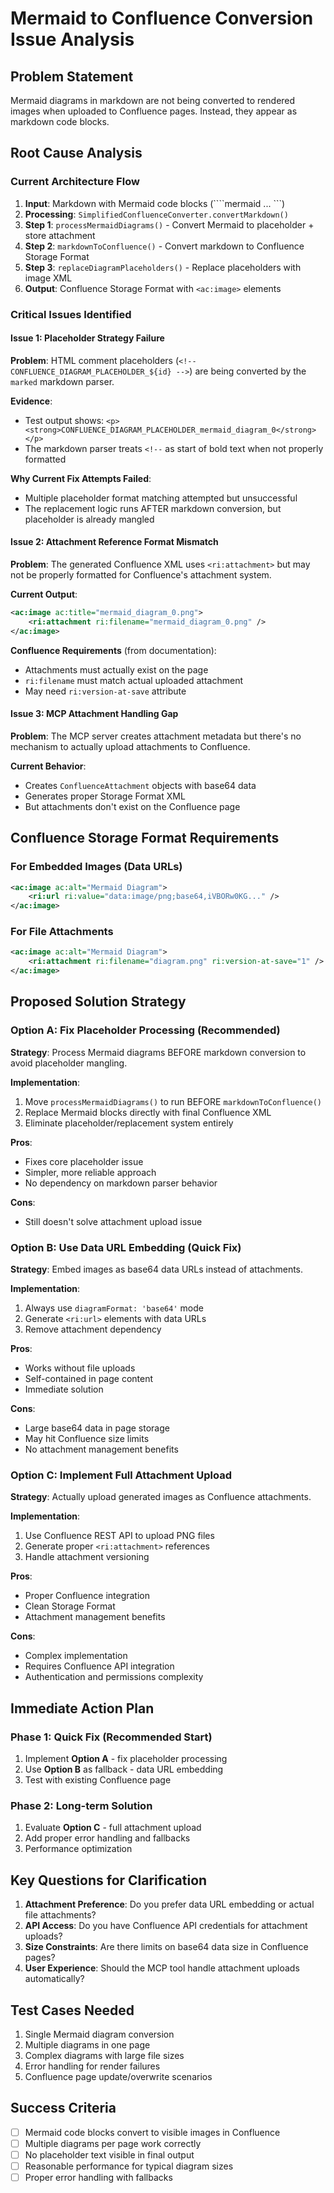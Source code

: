 # Mermaid to Confluence Conversion Issue Analysis

## Problem Statement
Mermaid diagrams in markdown are not being converted to rendered images when uploaded to Confluence pages. Instead, they appear as markdown code blocks.

## Root Cause Analysis

### Current Architecture Flow
1. **Input**: Markdown with Mermaid code blocks (````mermaid ... ```)
2. **Processing**: `SimplifiedConfluenceConverter.convertMarkdown()`
3. **Step 1**: `processMermaidDiagrams()` - Convert Mermaid to placeholder + store attachment
4. **Step 2**: `markdownToConfluence()` - Convert markdown to Confluence Storage Format
5. **Step 3**: `replaceDiagramPlaceholders()` - Replace placeholders with image XML
6. **Output**: Confluence Storage Format with `<ac:image>` elements

### Critical Issues Identified

#### Issue 1: Placeholder Strategy Failure
**Problem**: HTML comment placeholders (`<!-- CONFLUENCE_DIAGRAM_PLACEHOLDER_${id} -->`) are being converted by the `marked` markdown parser.

**Evidence**: 
- Test output shows: `<p><strong>CONFLUENCE_DIAGRAM_PLACEHOLDER_mermaid_diagram_0</strong></p>`
- The markdown parser treats `<!--` as start of bold text when not properly formatted

**Why Current Fix Attempts Failed**:
- Multiple placeholder format matching attempted but unsuccessful
- The replacement logic runs AFTER markdown conversion, but placeholder is already mangled

#### Issue 2: Attachment Reference Format Mismatch
**Problem**: The generated Confluence XML uses `<ri:attachment>` but may not be properly formatted for Confluence's attachment system.

**Current Output**:
```xml
<ac:image ac:title="mermaid_diagram_0.png">
    <ri:attachment ri:filename="mermaid_diagram_0.png" />
</ac:image>
```

**Confluence Requirements** (from documentation):
- Attachments must actually exist on the page
- `ri:filename` must match actual uploaded attachment
- May need `ri:version-at-save` attribute

#### Issue 3: MCP Attachment Handling Gap
**Problem**: The MCP server creates attachment metadata but there's no mechanism to actually upload attachments to Confluence.

**Current Behavior**:
- Creates `ConfluenceAttachment` objects with base64 data
- Generates proper Storage Format XML
- But attachments don't exist on the Confluence page

## Confluence Storage Format Requirements

### For Embedded Images (Data URLs)
```xml
<ac:image ac:alt="Mermaid Diagram">
    <ri:url ri:value="data:image/png;base64,iVBORw0KG..." />
</ac:image>
```

### For File Attachments
```xml
<ac:image ac:alt="Mermaid Diagram">
    <ri:attachment ri:filename="diagram.png" ri:version-at-save="1" />
</ac:image>
```

## Proposed Solution Strategy

### Option A: Fix Placeholder Processing (Recommended)
**Strategy**: Process Mermaid diagrams BEFORE markdown conversion to avoid placeholder mangling.

**Implementation**:
1. Move `processMermaidDiagrams()` to run BEFORE `markdownToConfluence()`
2. Replace Mermaid blocks directly with final Confluence XML
3. Eliminate placeholder/replacement system entirely

**Pros**:
- Fixes core placeholder issue
- Simpler, more reliable approach
- No dependency on markdown parser behavior

**Cons**:
- Still doesn't solve attachment upload issue

### Option B: Use Data URL Embedding (Quick Fix)
**Strategy**: Embed images as base64 data URLs instead of attachments.

**Implementation**:
1. Always use `diagramFormat: 'base64'` mode
2. Generate `<ri:url>` elements with data URLs
3. Remove attachment dependency

**Pros**:
- Works without file uploads
- Self-contained in page content
- Immediate solution

**Cons**:
- Large base64 data in page storage
- May hit Confluence size limits
- No attachment management benefits

### Option C: Implement Full Attachment Upload
**Strategy**: Actually upload generated images as Confluence attachments.

**Implementation**:
1. Use Confluence REST API to upload PNG files
2. Generate proper `<ri:attachment>` references
3. Handle attachment versioning

**Pros**:
- Proper Confluence integration
- Clean Storage Format
- Attachment management benefits

**Cons**:
- Complex implementation
- Requires Confluence API integration
- Authentication and permissions complexity

## Immediate Action Plan

### Phase 1: Quick Fix (Recommended Start)
1. Implement **Option A** - fix placeholder processing
2. Use **Option B** as fallback - data URL embedding
3. Test with existing Confluence page

### Phase 2: Long-term Solution
1. Evaluate **Option C** - full attachment upload
2. Add proper error handling and fallbacks
3. Performance optimization

## Key Questions for Clarification

1. **Attachment Preference**: Do you prefer data URL embedding or actual file attachments?
2. **API Access**: Do you have Confluence API credentials for attachment uploads?
3. **Size Constraints**: Are there limits on base64 data size in Confluence pages?
4. **User Experience**: Should the MCP tool handle attachment uploads automatically?

## Test Cases Needed

1. Single Mermaid diagram conversion
2. Multiple diagrams in one page
3. Complex diagrams with large file sizes
4. Error handling for render failures
5. Confluence page update/overwrite scenarios

## Success Criteria

- [ ] Mermaid code blocks convert to visible images in Confluence
- [ ] Multiple diagrams per page work correctly  
- [ ] No placeholder text visible in final output
- [ ] Reasonable performance for typical diagram sizes
- [ ] Proper error handling with fallbacks
